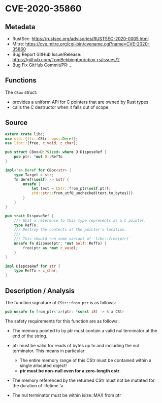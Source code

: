 # CVE-2020-35860

## Metadata

-   RustSec: https://rustsec.org/advisories/RUSTSEC-2020-0005.html
-   Mitre: https://cve.mitre.org/cgi-bin/cvename.cgi?name=CVE-2020-35860
-   Bug Report GitHub Issue/Release: https://github.com/TomBebbington/cbox-rs/issues/2
-   Bug Fix GitHub Commit/PR: \_

## Functions

The `CBox` struct:

-   provides a uniform API for C pointers that are owned by Rust types
-   calls the C destructor when it falls out of scope

## Source

```rust
extern crate libc;
use std::{ffi::CStr, ops::Deref};
use libc::{free, c_void, c_char};

pub struct CBox<D:?Sized> where D:DisposeRef {
    pub ptr: *mut D::RefTo
}

impl<'a> Deref for CBox<str> {
    type Target = str;
    fn deref(&self) -> &str {
        unsafe {
            let text = CStr::from_ptr(self.ptr);
            std::str::from_utf8_unchecked(text.to_bytes())
        }
    }
}

pub trait DisposeRef {
    /// What a reference to this type represents as a C pointer.
    type RefTo;
    /// Destroy the contents at the pointer's location.
    ///
    /// This should run some variant of `libc::free(ptr)`
    unsafe fn dispose(ptr: *mut Self::RefTo) {
        free(ptr as *mut c_void);
    }
}

impl DisposeRef for str {
    type RefTo = c_char;
}
```

## Description / Analysis

The function signature of `CStr::from_ptr` is as follows:

```rust
pub unsafe fn from_ptr<'a>(ptr: *const i8) -> &'a CStr
```

The safety requirements for this function are as follows:

-   The memory pointed to by ptr must contain a valid nul terminator at the end of the string.

-   ptr must be valid for reads of bytes up to and including the nul terminator. This means in particular:

    -   The entire memory range of this CStr must be contained within a single allocated object!
    -   **ptr must be non-null even for a zero-length cstr**.

-   The memory referenced by the returned CStr must not be mutated for the duration of lifetime 'a.

-   The nul terminator must be within isize::MAX from ptr

